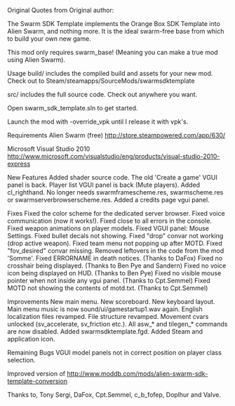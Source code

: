 Original Quotes from Original author:

The Swarm SDK Template implements the Orange Box SDK Template into Alien Swarm, and nothing more. It is the ideal swarm-free base from which to build your own new game.

This mod only requires swarm_base! (Meaning you can make a true mod using Alien Swarm).

Usage
build/ includes the compiled build and assets for your new mod. Check out to Steam/steamapps/SourceMods/swarmsdktemplate

src/ includes the full source code. Check out anywhere you want.

Open swarm_sdk_template.sln to get started.

Launch the mod with -override_vpk until I release it with vpk's.

Requirements
Alien Swarm (free)
http://store.steampowered.com/app/630/

Microsoft Visual Studio 2010
http://www.microsoft.com/visualstudio/eng/products/visual-studio-2010-express

New Features
Added shader source code.
The old 'Create a game' VGUI panel is back.
Player list VGUI panel is back (Mute players).
Added cl_righthand.
No longer needs swarmframescheme.res, swarmscheme.res or swarmserverbrowserscheme.res.
Added a credits page vgui panel.

Fixes
Fixed the color scheme for the dedicated server browser.
Fixed voice communication (now it works!).
Fixed close to all errors in the console.
Fixed weapon animations on player models.
Fixed VGUI panel: Mouse Settings.
Fixed bullet decals not showing.
Fixed "drop" convar not working (drop active weapon).
Fixed team menu not popping up after MOTD.
Fixed "fov_desired" convar missing.
Removed leftovers in the code from the mod 'Somme'.
Fixed ERRORNAME in death notices. (Thanks to DaFox)
Fixed no crosshair being displayed. (Thanks to Ben Pye and Sandern)
Fixed no voice icon being displayed on HUD. (Thanks to Ben Pye)
Fixed no visible mouse pointer when not inside any vgui panel. (Thanks to Cpt.Semmel)
Fixed MOTD not showing the contents of motd.txt. (Thanks to Cpt.Semmel)

Improvements
New main menu.
New scoreboard.
New keyboard layout.
Main menu music is now sound/ui/gamestartup1.wav again.
English localization files revamped.
File structure revamped.
Movement cvars unlocked (sv_accelerate, sv_friction etc.).
All asw_* and tilegen_* commands are now disabled.
Added swarmsdktemplate.fgd.
Added Steam and application icon.

Remaining Bugs
VGUI model panels not in correct position on player class selection.

Improved version of http://www.moddb.com/mods/alien-swarm-sdk-template-conversion

Thanks to, Tony Sergi, DaFox, Cpt.Semmel, c_b_fofep, Doplhur and Valve.
